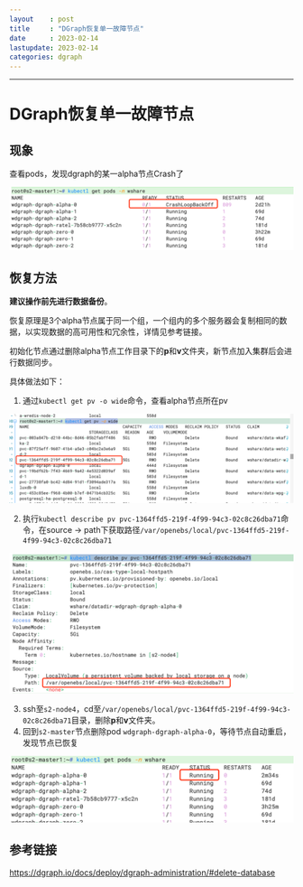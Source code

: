 ```yaml
---
layout    : post
title     : "DGraph恢复单一故障节点"
date      : 2023-02-14
lastupdate: 2023-02-14
categories: dgraph
---
```


----

# DGraph恢复单一故障节点

## 现象

查看pods，发现dgraph的某一alpha节点Crash了

![image-20230213145940985](/assets/img/2023-02-14-dgraph-recover-zh/image-20230213145940985.png)



## 恢复方法

**建议操作前先进行数据备份**。

恢复原理是3个alpha节点属于同一个组，一个组内的多个服务器会复制相同的数据，以实现数据的高可用性和冗余性，详情见参考链接。

初始化节点通过删除alpha节点工作目录下的**p**和**v**文件夹，新节点加入集群后会进行数据同步。

具体做法如下：

1. 通过`kubectl get pv -o wide`命令，查看alpha节点所在pv

![image-20230213150753435](/assets/img/2023-02-14-dgraph-recover-zh/image-20230213150753435.png)

2. 执行`kubectl describe pv pvc-1364ffd5-219f-4f99-94c3-02c8c26dba71`命令，在source -> path下获取路径`/var/openebs/local/pvc-1364ffd5-219f-4f99-94c3-02c8c26dba71`		

![image-20230213150849853](/assets/img/2023-02-14-dgraph-recover-zh/image-20230213150849853.png)

3. ssh至`s2-node4`，cd至`/var/openebs/local/pvc-1364ffd5-219f-4f99-94c3-02c8c26dba71`目录，删除**p**和**v**文件夹。
4. 回到`s2-master`节点删除pod `wdgraph-dgraph-alpha-0`，等待节点自动重启，发现节点已恢复

![image-20230213150333505](/assets/img/2023-02-14-dgraph-recover-zh/image-20230213150333505.png)



## 参考链接

https://dgraph.io/docs/deploy/dgraph-administration/#delete-database 

